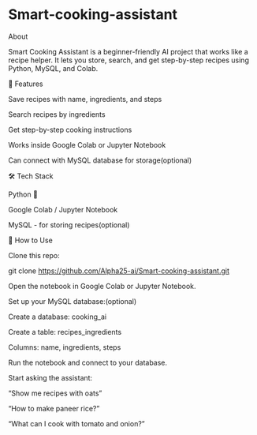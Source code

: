 # Smart-cooking-assistant
About

Smart Cooking Assistant is a beginner-friendly AI project that works like a recipe helper.
It lets you store, search, and get step-by-step recipes using Python, MySQL, and Colab.

🚀 Features

Save recipes with name, ingredients, and steps

Search recipes by ingredients

Get step-by-step cooking instructions

Works inside Google Colab or Jupyter Notebook

Can connect with MySQL database for storage(optional)

🛠️ Tech Stack

Python 🐍

Google Colab / Jupyter Notebook

MySQL - for storing recipes(optional)

📖 How to Use

Clone this repo:

git clone https://github.com/Alpha25-ai/Smart-cooking-assistant.git


Open the notebook in Google Colab or Jupyter Notebook.

Set up your MySQL database:(optional)

Create a database: cooking_ai

Create a table: recipes_ingredients

Columns: name, ingredients, steps

Run the notebook and connect to your database.

Start asking the assistant:

“Show me recipes with oats”

“How to make paneer rice?”

“What can I cook with tomato and onion?”
